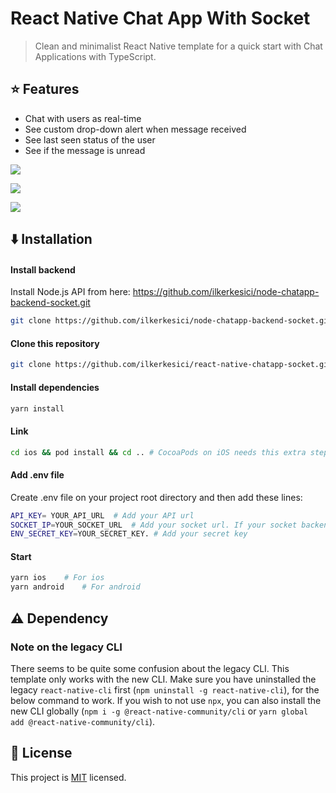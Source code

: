 # React Native Chat App With Socket

> Clean and minimalist React Native template for a quick start with Chat Applications with TypeScript.

## :star: Features

- Chat with users as real-time
- See custom drop-down alert when message received
- See last seen status of the user
- See if the message is unread

![](./assets/dropdown_usage.gif)

![](./assets/online_status.gif)

![](./assets/info_read.gif)



## :arrow_down: Installation

#### Install backend
Install Node.js API from here: <a href="https://github.com/ilkerkesici/node-chatapp-backend-socket.git">https://github.com/ilkerkesici/node-chatapp-backend-socket.git</a>

```sh
git clone https://github.com/ilkerkesici/node-chatapp-backend-socket.git
```
#### Clone this repository

```sh
git clone https://github.com/ilkerkesici/react-native-chatapp-socket.git
```

#### Install dependencies

```sh
yarn install
```

#### Link

```sh
cd ios && pod install && cd .. # CocoaPods on iOS needs this extra step
```

#### Add .env file

Create .env file on your project root directory and then add these lines:

```sh
API_KEY= YOUR_API_URL  # Add your API url
SOCKET_IP=YOUR_SOCKET_URL  # Add your socket url. If your socket backend is in your API, you can write your API url here
ENV_SECRET_KEY=YOUR_SECRET_KEY. # Add your secret key
```


#### Start

```sh
yarn ios    # For ios
yarn android    # For android
```

## :warning: Dependency

### Note on the legacy CLI
There seems to be quite some confusion about the legacy CLI. This template only works with the new CLI. Make sure you have uninstalled the legacy `react-native-cli` first (`npm uninstall -g react-native-cli`), for the below command to work. If you wish to not use `npx`, you can also install the new CLI globally (`npm i -g @react-native-community/cli` or `yarn global add @react-native-community/cli`).


## :bookmark: License

This project is [MIT](LICENSE) licensed.
